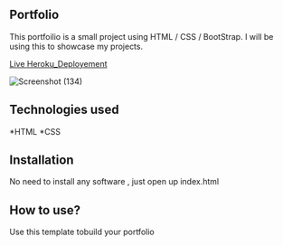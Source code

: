 ## Portfolio
This portfoilio is a small project using HTML / CSS / BootStrap. I will be using this to showcase my projects.

[Live Heroku_Deployement](https://portfolio-jonathan.herokuapp.com/)

![Screenshot (134)](https://user-images.githubusercontent.com/88953480/138041107-22181bbb-8071-420a-919a-19ff44d2e788.png)

## Technologies used
*HTML *CSS

## Installation
No need to install any software , just open up index.html

## How to use?
Use this template tobuild your portfolio
